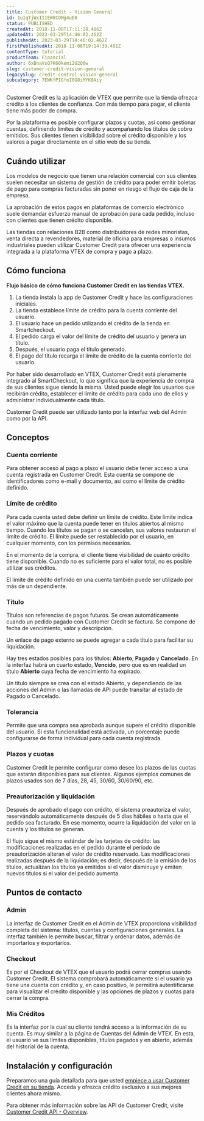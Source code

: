 ```yaml
---
title: Customer Credit - Visión General
id: 1uIqTjWxIIIEW0COMg4uE0
status: PUBLISHED
createdAt: 2018-11-08T17:11:28.486Z
updatedAt: 2023-03-29T14:46:02.462Z
publishedAt: 2023-03-29T14:46:02.462Z
firstPublishedAt: 2018-11-08T19:14:39.491Z
contentType: tutorial
productTeam: Financial
author: 6xBnaVsQ7K60kemi2U2Q6w
slug: customer-credit-vision-general
legacySlug: credit-control-vision-general
subcategory: 7EWKfPIGfmI0G8iMYK8Aiy
---
```


Customer Credit es la aplicación de VTEX que permite que la tienda ofrezca crédito a los clientes de confianza. Con más tiempo para pagar, el cliente tiene más poder de compra.

Por la plataforma es posible configurar plazos y cuotas, así como gestionar cuentas, definiendo límites de crédito y acompañando los títulos de cobro emitidos. Sus clientes tienen visibilidad sobre el crédito disponible y los valores a pagar directamente en el sitio web de su tienda.

## Cuándo utilizar

Los modelos de negocio que tienen una relación comercial con sus clientes suelen necesitar un sistema de gestión de crédito para poder emitir boletas de pago para compras facturadas sin poner en riesgo el flujo de caja de la empresa. 

La aprobación de estos pagos en plataformas de comercio electrónico suele demandar esfuerzo manual de aprobación para cada pedido, incluso con clientes que tienen crédito disponible.

Las tiendas con relaciones B2B como distribuidores de redes minoristas, venta directa a revendedores, material de oficina para empresas o insumos industriales pueden utilizar Customer Credit para ofrecer una experiencia integrada a la plataforma VTEX de compra y pago a plazo.

## Cómo funciona

**Flujo básico de cómo funciona Customer Credit en las tiendas VTEX.**

1. La tienda instala la app de Customer Credit y hace las configuraciones iniciales.
2. La tienda establece límite de crédito para la cuenta corriente del usuario.
3. El usuario hace un pedido utilizando el crédito de la tienda en Smartcheckout.
4. El pedido carga el valor del límite de crédito del usuario y genera un título.
5. Después, el usuario paga el título generado.
6. El pago del título recarga el límite de crédito de la cuenta corriente del usuario.

Por haber sido desarrollado en VTEX, Customer Credit está plenamente integrado al SmartCheckout, lo que significa que la experiencia de compra de sus clientes sigue siendo la misma.
Usted puede elegir los usuarios que recibirán crédito, establecer el límite de crédito para cada uno de ellos y administrar individualmente cada título.

Customer Credit puede ser utilizado tanto por la interfaz web del Admin como por la API. 

## Conceptos

### Cuenta corriente

Para obtener acceso al pago a plazo el usuario debe tener acceso a una cuenta registrada en Customer Credit. Esta cuenta se compone de identificadores como e-mail y documento, así como el límite de crédito definido.

### Límite de crédito

Para cada cuenta usted debe definir un límite de crédito. Este límite indica el valor máximo que la cuenta puede tener en títulos abiertos al mismo tiempo. 
Cuando los títulos se pagan o se cancelan, sus valores restauran el límite de crédito. El límite puede ser restablecido por el usuario, en cualquier momento, con los permisos necesarios.

En el momento de la compra, el cliente tiene visibilidad de cuánto crédito tiene disponible. Cuando no es suficiente para el valor total, no es posible utilizar sus créditos.

El límite de crédito definido en una cuenta también puede ser utilizado por más de un dependiente. 

### Título

Títulos son referencias de pagos futuros. Se crean automáticamente cuando un pedido pagado con Customer Credit se factura. Se compone de fecha de vencimiento, valor y descripción. 

Un enlace de pago externo se puede agregar a cada título para facilitar su liquidación.

Hay tres estados posibles para los títulos: **Abierto**, **Pagado** y **Cancelado**. En la interfaz habrá un cuarto estado,  **Vencido**, pero que es en realidad un título **Abierto** cuya fecha de vencimiento ha expirado.

Un título siempre se crea con el estado Abierto, y dependiendo de las acciones del Admin o las llamadas de API puede transitar al estado de Pagado o Cancelado.

### Tolerancia

Permite que una compra sea aprobada aunque supere el crédito disponible del usuario. Si esta funcionalidad está activada, un porcentaje puede configurarse de forma individual para cada cuenta registrada.

### Plazos y cuotas

Customer Credit le permite configurar como desee los plazos de las cuotas que estarán disponibles para sus clientes. Algunos ejemplos comunes de plazos usados son de 7 días, 28, 45, 30/60, 30/60/90, etc.

### Preautorización y liquidación

Después de aprobado el pago con crédito, el sistema preautoriza el valor, reservándolo automáticamente después de 5 días hábiles o hasta que el pedido sea facturado. En ese momento, ocurre la liquidación del valor en la cuenta y los títulos se generan.

El flujo sigue el mismo estándar de las tarjetas de crédito: las modificaciones realizadas en el pedido durante el período de preautorización alteran el valor de crédito reservado. Las modificaciones realizadas después de la liquidación; es decir, después de la emisión de los títulos, actualizan los títulos ya emitidos si el valor disminuye y emiten nuevos títulos si el valor del pedido aumenta.

## Puntos de contacto

### Admin

La interfaz de Customer Credit en el Admin de VTEX proporciona visibilidad completa del sistema: títulos, cuentas y configuraciones generales. La interfaz también le permite buscar, filtrar y ordenar datos, además de importarlos y exportarlos.

### Checkout

Es por el Checkout de VTEX que el usuario podrá cerrar compras usando Customer Credit. El sistema comprobará automáticamente si el usuario ya tiene una cuenta con crédito y, en caso positivo, le permitirá autentificarse para visualizar el crédito disponible y las opciones de plazos y cuotas para cerrar la compra.

### Mis Créditos

Es la interfaz por la cual su cliente tendrá acceso a la información de su cuenta. Es muy similar a la página de Cuentas del Admin de VTEX. En esta, el usuario ve sus límites disponibles, títulos pagados y en abierto, además del historial de la cuenta.

## Instalación y configuración
Preparamos una guía detallada para que usted [empiece a usar Customer Credit en su tienda](/es/tracks/customer-credit-como-empezar). Acceda y ofrezca crédito exclusivo a sus mejores clientes ahora mismo.

Para obtener más información sobre las API de Customer Credit, visite [Customer Credit API - Overview](https://developers.vtex.com/docs/api-reference/customer-credit-api).

